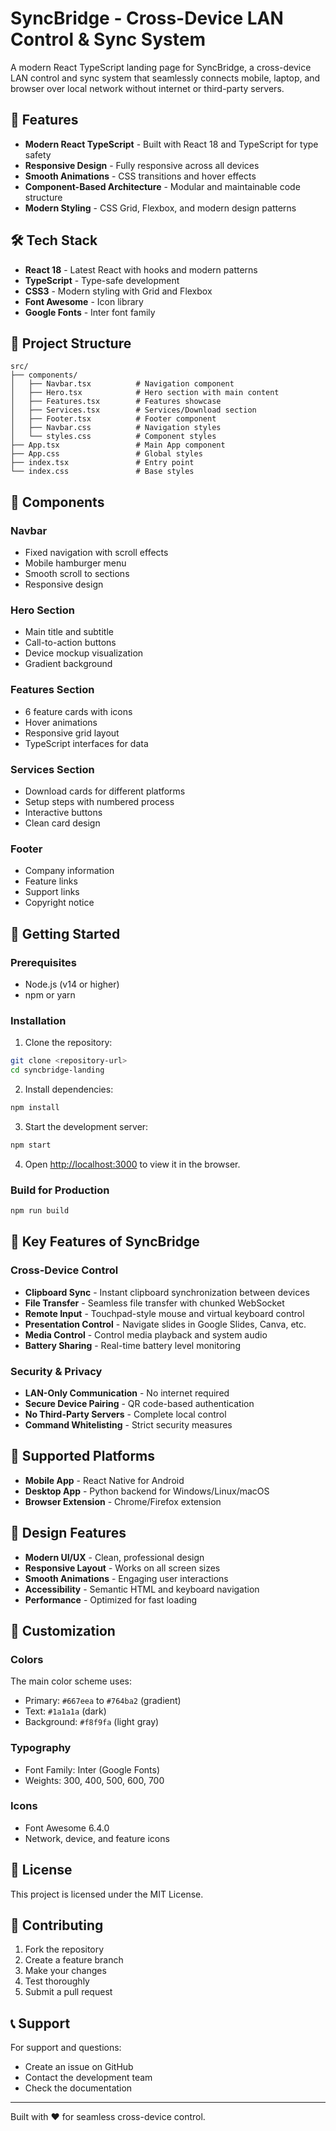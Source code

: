 # SyncBridge - Cross-Device LAN Control & Sync System

A modern React TypeScript landing page for SyncBridge, a cross-device LAN control and sync system that seamlessly connects mobile, laptop, and browser over local network without internet or third-party servers.

## 🚀 Features

- **Modern React TypeScript** - Built with React 18 and TypeScript for type safety
- **Responsive Design** - Fully responsive across all devices
- **Smooth Animations** - CSS transitions and hover effects
- **Component-Based Architecture** - Modular and maintainable code structure
- **Modern Styling** - CSS Grid, Flexbox, and modern design patterns

## 🛠️ Tech Stack

- **React 18** - Latest React with hooks and modern patterns
- **TypeScript** - Type-safe development
- **CSS3** - Modern styling with Grid and Flexbox
- **Font Awesome** - Icon library
- **Google Fonts** - Inter font family

## 📁 Project Structure

```
src/
├── components/
│   ├── Navbar.tsx          # Navigation component
│   ├── Hero.tsx            # Hero section with main content
│   ├── Features.tsx        # Features showcase
│   ├── Services.tsx        # Services/Download section
│   ├── Footer.tsx          # Footer component
│   ├── Navbar.css          # Navigation styles
│   └── styles.css          # Component styles
├── App.tsx                 # Main App component
├── App.css                 # Global styles
├── index.tsx               # Entry point
└── index.css               # Base styles
```

## 🎨 Components

### Navbar

- Fixed navigation with scroll effects
- Mobile hamburger menu
- Smooth scroll to sections
- Responsive design

### Hero Section

- Main title and subtitle
- Call-to-action buttons
- Device mockup visualization
- Gradient background

### Features Section

- 6 feature cards with icons
- Hover animations
- Responsive grid layout
- TypeScript interfaces for data

### Services Section

- Download cards for different platforms
- Setup steps with numbered process
- Interactive buttons
- Clean card design

### Footer

- Company information
- Feature links
- Support links
- Copyright notice

## 🚀 Getting Started

### Prerequisites

- Node.js (v14 or higher)
- npm or yarn

### Installation

1. Clone the repository:

```bash
git clone <repository-url>
cd syncbridge-landing
```

2. Install dependencies:

```bash
npm install
```

3. Start the development server:

```bash
npm start
```

4. Open [http://localhost:3000](http://localhost:3000) to view it in the browser.

### Build for Production

```bash
npm run build
```

## 🎯 Key Features of SyncBridge

### Cross-Device Control

- **Clipboard Sync** - Instant clipboard synchronization between devices
- **File Transfer** - Seamless file transfer with chunked WebSocket
- **Remote Input** - Touchpad-style mouse and virtual keyboard control
- **Presentation Control** - Navigate slides in Google Slides, Canva, etc.
- **Media Control** - Control media playback and system audio
- **Battery Sharing** - Real-time battery level monitoring

### Security & Privacy

- **LAN-Only Communication** - No internet required
- **Secure Device Pairing** - QR code-based authentication
- **No Third-Party Servers** - Complete local control
- **Command Whitelisting** - Strict security measures

## 📱 Supported Platforms

- **Mobile App** - React Native for Android
- **Desktop App** - Python backend for Windows/Linux/macOS
- **Browser Extension** - Chrome/Firefox extension

## 🎨 Design Features

- **Modern UI/UX** - Clean, professional design
- **Responsive Layout** - Works on all screen sizes
- **Smooth Animations** - Engaging user interactions
- **Accessibility** - Semantic HTML and keyboard navigation
- **Performance** - Optimized for fast loading

## 🔧 Customization

### Colors

The main color scheme uses:

- Primary: `#667eea` to `#764ba2` (gradient)
- Text: `#1a1a1a` (dark)
- Background: `#f8f9fa` (light gray)

### Typography

- Font Family: Inter (Google Fonts)
- Weights: 300, 400, 500, 600, 700

### Icons

- Font Awesome 6.4.0
- Network, device, and feature icons

## 📄 License

This project is licensed under the MIT License.

## 🤝 Contributing

1. Fork the repository
2. Create a feature branch
3. Make your changes
4. Test thoroughly
5. Submit a pull request

## 📞 Support

For support and questions:

- Create an issue on GitHub
- Contact the development team
- Check the documentation

---

Built with ❤️ for seamless cross-device control.
